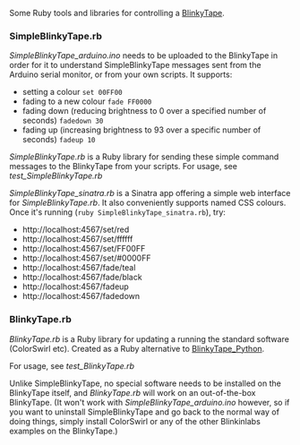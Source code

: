Some Ruby tools and libraries for controlling a [BlinkyTape](https://github.com/Blinkinlabs/BlinkyTape).

### SimpleBlinkyTape.rb

*SimpleBlinkyTape_arduino.ino* needs to be uploaded to the BlinkyTape in order for it to understand SimpleBlinkyTape messages sent from the Arduino serial monitor, or from your own scripts. It supports:

 - setting a colour `set 00FF00`
 - fading to a new colour `fade FF0000`
 - fading down (reducing brightness to 0 over a specified number of seconds) `fadedown 30`
  - fading up (increasing brightness to 93 over a specific number of seconds) `fadeup 10`
  
*SimpleBlinkyTape.rb* is a Ruby library for sending these simple command messages to the BlinkyTape from your scripts. For usage, see *test_SimpleBlinkyTape.rb*

*SimpleBlinkyTape_sinatra.rb* is a Sinatra app offering a simple web interface for *SimpleBlinkyTape.rb*. It also conveniently supports named CSS colours. Once it's running (`ruby SimpleBlinkyTape_sinatra.rb`), try:

 - http://localhost:4567/set/red
 - http://localhost:4567/set/ffffff
 - http://localhost:4567/set/FF00FF
 - http://localhost:4567/set/#0000FF
 - http://localhost:4567/fade/teal
 - http://localhost:4567/fade/black
 - http://localhost:4567/fadeup
 - http://localhost:4567/fadedown 

 
### BlinkyTape.rb

*BlinkyTape.rb* is a Ruby library for updating a running the standard software (ColorSwirl etc). Created as a Ruby alternative to [BlinkyTape_Python](https://github.com/Blinkinlabs/BlinkyTape_Python). 

For usage, see *test_BlinkyTape.rb*

Unlike SimpleBlinkyTape, no special software needs to be installed on the BlinkyTape itself, and *BlinkyTape.rb* will work on an out-of-the-box BlinkyTape. (It won't work with *SimpleBlinkyTape_arduino.ino* however, so if you want to uninstall SimpleBlinkyTape and go back to the normal way of doing things, simply install ColorSwirl or any of the other Blinkinlabs examples on the BlinkyTape.)